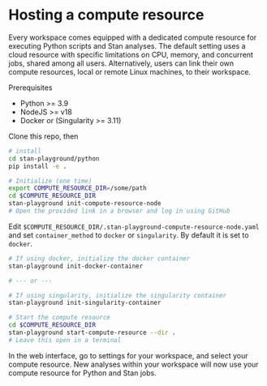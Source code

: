 # Hosting a compute resource

Every workspace comes equipped with a dedicated compute resource for executing Python scripts and Stan analyses. The default setting uses a cloud resource with specific limitations on CPU, memory, and concurrent jobs, shared among all users. Alternatively, users can link their own compute resources, local or remote Linux machines, to their workspace.

Prerequisites

* Python >= 3.9
* NodeJS >= v18
* Docker or (Singularity >= 3.11)

Clone this repo, then

```bash
# install
cd stan-playground/python
pip install -e .
```

```bash
# Initialize (one time)
export COMPUTE_RESOURCE_DIR=/some/path
cd $COMPUTE_RESOURCE_DIR
stan-playground init-compute-resource-node
# Open the provided link in a browser and log in using GitHub
```

Edit `$COMPUTE_RESOURCE_DIR/.stan-playground-compute-resource-node.yaml` and set `container_method` to `docker` or `singularity`. By default it is set to `docker`.

```bash
# If using docker, initialize the docker container
stan-playground init-docker-container

# --- or ---

# If using singularity, initialize the singularity container
stan-playground init-singularity-container
```

```bash
# Start the compute resource
cd $COMPUTE_RESOURCE_DIR
stan-playground start-compute-resource --dir .
# Leave this open in a terminal
```

In the web interface, go to settings for your workspace, and select your compute resource. New analyses within your workspace will now use your compute resource for Python and Stan jobs.